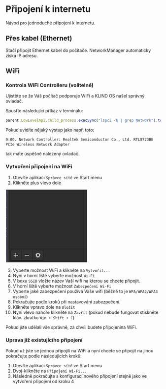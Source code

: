 # Připojení k internetu

Návod pro jednoduché připojení k internetu.

## Přes kabel (Ethernet)

Stačí připojit Ethernet kabel do počítače. NetworkManager automaticky získá IP adresu.

## WiFi

### Kontrola WiFi Controlleru (volitelné)

Ujistěte se že Váš počítač podporuje WiFi a KLIND OS našel správný ovladač.

Spusťte následující příkaz v terminálu:

```javascript
parent.LowLevelApi.child_process.execSync("lspci -k | grep Network").toString()
```

Pokud uvidíte nějaký výstup jako např. toto:

```
9:00. Network Controller: Realtek Semiconductor Co., Ltd. RTL8723BE PCIe Wireless Network Adapter
```

tak máte úspěšně nalezený ovladač.

### Vytvoření připojení na WiFi

1. Otevřte aplikaci `Správce sítě` ve Start menu
2. Klikněte plus vlevo dole

![Add button image](./addIcon.png)

3. Vyberte možnost WiFi a klikněte na `Vytvořit...`
4. Nyní v horní liště vyberte možnost `Wi-Fi`
5. V boxu `SSID` vložte název Vaší wifi na kterou se chcete připojit.
6. V horní liště vyberte možnost `Zabezpečení Wi-Fi`
7. Vyberte jaké zabezpečení používá Vaše wifi (běžně to je `WPA/WPA2/WPA3 osobní`)
8. Pokračujte podle kroků při nastavování zabezpečení.
9. Klikněte vpravo dole na `Uložit`
10. Nyní vlevo nahoře klikněte na `Zavřít` (pokud nebude fungovat stiskněte kláv. zkratku `Win + Shift + C`)

Pokud jste udělali vše správně, za chvíli budete připojenina WiFi.

### Uprava již existujícího připojení

Pokud už jste se jednou připojili na WiFi a nyní chcete se připojit na jinou pokračujte podle následujících kroků:

1. Otevřte aplikaci `Správce sítě` ve Start menu
2. Dvoj-klikněte na `Připojení Wi-Fi...`
3. Následně pokračujte s konfigurací nového přípojení stejně jako ve vytvoření připojení od kroku 4
